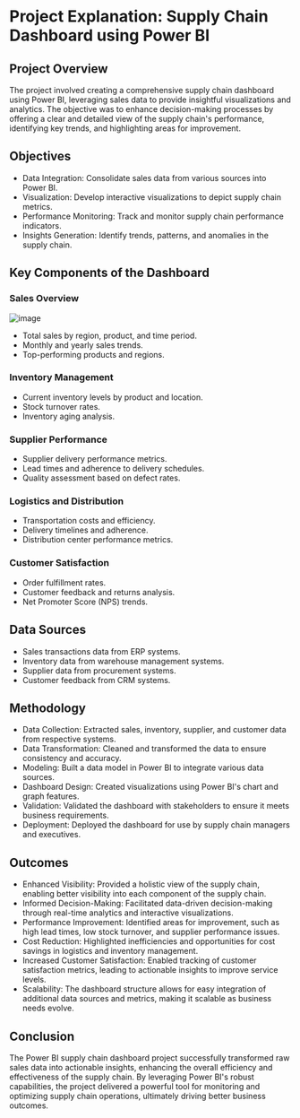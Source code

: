 # Project Explanation: Supply Chain Dashboard using Power BI
## Project Overview
The project involved creating a comprehensive supply chain dashboard using Power BI, leveraging sales data to provide insightful visualizations and analytics. The objective was to enhance decision-making processes by offering a clear and detailed view of the supply chain's performance, identifying key trends, and highlighting areas for improvement.

## Objectives
* Data Integration: Consolidate sales data from various sources into Power BI.
* Visualization: Develop interactive visualizations to depict supply chain metrics.
* Performance Monitoring: Track and monitor supply chain performance indicators.
* Insights Generation: Identify trends, patterns, and anomalies in the supply chain.

## Key Components of the Dashboard
### Sales Overview

![image](https://github.com/borisyalcin/supply-chain/assets/155834534/0f4bb1cf-e784-4f67-b85d-c44722c53222)

* Total sales by region, product, and time period.
* Monthly and yearly sales trends.
* Top-performing products and regions.
### Inventory Management

* Current inventory levels by product and location.
* Stock turnover rates.
* Inventory aging analysis.
### Supplier Performance

* Supplier delivery performance metrics.
* Lead times and adherence to delivery schedules.
* Quality assessment based on defect rates.
### Logistics and Distribution

* Transportation costs and efficiency.
* Delivery timelines and adherence.
* Distribution center performance metrics.
### Customer Satisfaction

* Order fulfillment rates.
* Customer feedback and returns analysis.
* Net Promoter Score (NPS) trends.

## Data Sources
* Sales transactions data from ERP systems.
* Inventory data from warehouse management systems.
* Supplier data from procurement systems.
* Customer feedback from CRM systems.

## Methodology
* Data Collection: Extracted sales, inventory, supplier, and customer data from respective systems.
* Data Transformation: Cleaned and transformed the data to ensure consistency and accuracy.
* Modeling: Built a data model in Power BI to integrate various data sources.
* Dashboard Design: Created visualizations using Power BI's chart and graph features.
* Validation: Validated the dashboard with stakeholders to ensure it meets business requirements.
* Deployment: Deployed the dashboard for use by supply chain managers and executives.

## Outcomes
* Enhanced Visibility: Provided a holistic view of the supply chain, enabling better visibility into each component of the supply chain.
* Informed Decision-Making: Facilitated data-driven decision-making through real-time analytics and interactive visualizations.
* Performance Improvement: Identified areas for improvement, such as high lead times, low stock turnover, and supplier performance issues.
* Cost Reduction: Highlighted inefficiencies and opportunities for cost savings in logistics and inventory management.
* Increased Customer Satisfaction: Enabled tracking of customer satisfaction metrics, leading to actionable insights to improve service levels.
* Scalability: The dashboard structure allows for easy integration of additional data sources and metrics, making it scalable as business needs evolve.

## Conclusion
The Power BI supply chain dashboard project successfully transformed raw sales data into actionable insights, enhancing the overall efficiency and effectiveness of the supply chain. By leveraging Power BI's robust capabilities, the project delivered a powerful tool for monitoring and optimizing supply chain operations, ultimately driving better business outcomes.
